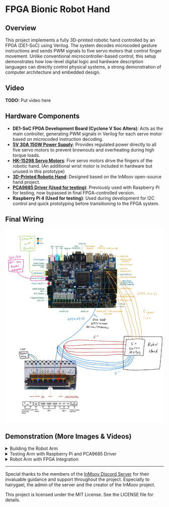 # FPGA Bionic Robot Hand

## Overview

This project implements a fully 3D-printed robotic hand controlled by an FPGA (DE1-SoC) using Verilog. The system decodes microcoded gesture instructions and sends PWM signals to five servo motors that control finger movement. Unlike conventional microcontroller-based control, this setup demonstrates how low-level digital logic and hardware description languages can directly control physical systems, a strong demonstration of computer architecture and embedded design.

## Video

**TODO:** Put video here

## Hardware Components

- **DE1-SoC FPGA Development Board (Cyclone V Soc Altera)**: Acts as the main controller, generating PWM signals in Verilog for each servo motor based on microcoded instruction decoding.
- **[5V 30A 150W Power Supply](https://www.amazon.ca/gp/product/B07Q2VPPL1/ref=ox_sc_act_title_1?smid=A30R8HAL0CY1G4)**: Provides regulated power directly to all five servo motors to prevent brownouts and overheating during high torque loads.
- **[HK-15298 Servo Motors](https://hobbyking.com/en_us/hobbykingtm-hk15298-high-voltage-coreless-digital-servo-mg-bb-15kg-0-11sec-66g.html)**: Five servo motors drive the fingers of the robotic hand. (An additional wrist motor is included in hardware but unused in this prototype)
- **[3D-Printed Robotic Hand](https://inmoov.fr/hand-i2/)**: Designed based on the InMoov open-source hand project.
- **[PCA9685 Driver (Used for testing)](https://www.amazon.ca/Newhail-PCA9685-Channel-Arduino-Raspberry/dp/B08YD8PDLS?crid=1EMZCJTIOY1GQ)**: Previously used with Raspberry Pi for testing, now bypassed in final FPGA-controlled version.
- **Raspberry Pi 4 (Used for testing)**: Used during development for I2C control and quick prototyping before transitioning to the FPGA system.

## Final Wiring

![FPGA Diagram](images/FPGA_integration/FPGA_diagram.jpg)

## Demonstration (More Images & Videos)

<details>
  <summary>Building the Robot Arm</summary>
  <p>
    <img src="images/building_arm/image1.jpg" alt="3D Printed Parts" width="400" style="margin:5px;">
    <img src="images/building_arm/image2.jpg" alt="Assembling in process" width="400" style="margin:5px;">
    <img src="images/building_arm/image3.jpg" alt="Soldering for sensor on fingertip" width="400" style="margin:5px;">
    <img src="images/building_arm/image4.jpg" alt="Closeup of fingertip for copper plate" width="400" style="margin:5px;">
    <img src="images/building_arm/image5.jpg" alt="3D-printed FingerTips" width="400" style="margin:5px;">
    <img src="images/building_arm/image6.jpg" alt="Finger Prototype with string wiring" width="400" style="margin:5px;">
    <img src="images/building_arm/image7.jpg" alt="3D Print Design in InMoov website" width="400" style="margin:5px;">
    <img src="images/building_arm/image8.jpg" alt="Soldering the fingertip for sensor" width="400" style="margin:5px;">
   <img src="images/building_arm/image9.jpg" alt="Inside Robot Arm" width="400" style="margin:5px;">
   <img src="images/building_arm/image10.jpg" alt="Setting up everything" width="400" style="margin:5px;">
  </p>
</details>

<details>
  <summary>Testing Arm with Raspberry Pi and PCA9685 Driver</summary>
  <p>
    <img src="images/testing_arm/image0.jpg" alt="Testing with Raspberry Pi" width="400" style="margin:5px;">
    <img src="images/testing_arm/image1.jpg" alt="Testing with PCA9685 Driver" width="400" style="margin:5px;">
    <img src="images/testing_arm/image2.jpg" alt="Wiring with PCA9685" width="400" style="margin:5px;">
    <img src="images/testing_arm/image3.jpg" alt="Final Product" width="400" style="margin:5px;">
    <img src="images/testing_arm/testing_diagram.jpg" alt="Pi + PCA9685 Integration Diagram" style="margin:5px;">
    //link to video 
    <a href="https://youtu.be/FcC7a2nn-p4">Watch the testing video here</a>
  </p>
</details>

<details>
  <summary>Robot Arm with FPGA Integration</summary>
  <p>
    <img src="images/FPGA_integration/image0.jpg" alt="Build step 1" width="400" style="margin:5px;">
  </p>
</details>

---

<p style="margin-top:15px;">
  Special thanks to the members of the 
  <a href="https://discord.gg/FKJ6GSEwHr">InMoov Discord Server</a> 
  for their invaluable guidance and support throughout the project. 
  Especially to hairygael, the admin of the server and the creator of the InMoov project.
</p>

<p>
  This project is licensed under the MIT License. See the LICENSE file for details.
</p>
